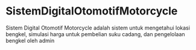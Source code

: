 # SistemDigitalOtomotifMotorcycle
Sistem Digital Otomotif Motorcycle adalah sistem untuk mengetahui lokasi bengkel, simulasi harga untuk pembelian suku cadang, dan pengelolaan bengkel oleh admin

